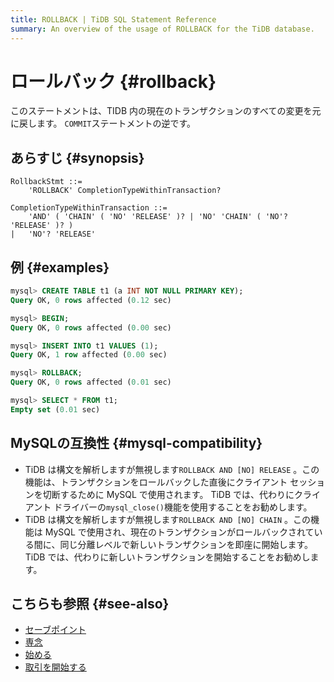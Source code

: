 ```yaml
---
title: ROLLBACK | TiDB SQL Statement Reference
summary: An overview of the usage of ROLLBACK for the TiDB database.
---
```


# ロールバック {#rollback}

このステートメントは、TIDB 内の現在のトランザクションのすべての変更を元に戻します。 `COMMIT`ステートメントの逆です。

## あらすじ {#synopsis}

```ebnf+diagram
RollbackStmt ::=
    'ROLLBACK' CompletionTypeWithinTransaction?

CompletionTypeWithinTransaction ::=
    'AND' ( 'CHAIN' ( 'NO' 'RELEASE' )? | 'NO' 'CHAIN' ( 'NO'? 'RELEASE' )? )
|   'NO'? 'RELEASE'
```

## 例 {#examples}

```sql
mysql> CREATE TABLE t1 (a INT NOT NULL PRIMARY KEY);
Query OK, 0 rows affected (0.12 sec)

mysql> BEGIN;
Query OK, 0 rows affected (0.00 sec)

mysql> INSERT INTO t1 VALUES (1);
Query OK, 1 row affected (0.00 sec)

mysql> ROLLBACK;
Query OK, 0 rows affected (0.01 sec)

mysql> SELECT * FROM t1;
Empty set (0.01 sec)
```

## MySQLの互換性 {#mysql-compatibility}

-   TiDB は構文を解析しますが無視します`ROLLBACK AND [NO] RELEASE` 。この機能は、トランザクションをロールバックした直後にクライアント セッションを切断するために MySQL で使用されます。 TiDB では、代わりにクライアント ドライバーの`mysql_close()`機能を使用することをお勧めします。
-   TiDB は構文を解析しますが無視します`ROLLBACK AND [NO] CHAIN` 。この機能は MySQL で使用され、現在のトランザクションがロールバックされている間に、同じ分離レベルで新しいトランザクションを即座に開始します。 TiDB では、代わりに新しいトランザクションを開始することをお勧めします。

## こちらも参照 {#see-also}

-   [<a href="/sql-statements/sql-statement-savepoint.md">セーブポイント</a>](/sql-statements/sql-statement-savepoint.md)
-   [<a href="/sql-statements/sql-statement-commit.md">専念</a>](/sql-statements/sql-statement-commit.md)
-   [<a href="/sql-statements/sql-statement-begin.md">始める</a>](/sql-statements/sql-statement-begin.md)
-   [<a href="/sql-statements/sql-statement-start-transaction.md">取引を開始する</a>](/sql-statements/sql-statement-start-transaction.md)
